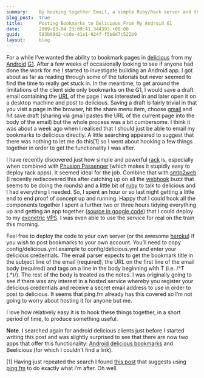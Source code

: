 ```yaml
---
summary:    By hooking together Email, a simple Ruby/Rack server and the delicious API I'm able to post bookmarks from my G1 to delicious
blog_post:  true
title:      Posting Bookmarks to Delicious From My Android G1
date:       2009-03-04 23:09:41.344393 +00:00
guid:       583b9942-cc0e-41e1-924f-f5b6d7c522b9
layout:     blog
---
```


For a while I’ve wanted the ability to bookmark pages in
[delicious](http://delicious.com) from my
[Android](http://code.google.com/android/)
[G1](http://www.t-mobileg1.com/). After a few weeks of occasionally
looking to see if anyone had done the work for me I started to
investigate building an Android app. I got about as far as reading
through some of the tutorials but never seemed to find the time to
really get stuck in. In the meantime, to get around the limitations of
the client side only bookmarks on the G1, I would save a draft email
containing the
[URL](http://en.wikipedia.org/wiki/Uniform_Resource_Locator) of the page
I was interested in and later open it on a desktop machine and post to
delicious. Saving a draft is fairly trivial in that you visit a page in
the browser, hit the share menu item, choose
[gmail](http://mail.google.com) and hit save draft (sharing via gmail
pastes the URL of the current page into the body of the email) but the
whole process was a bit cumbersome. I think it was about a week ago when
I realised that I should just be able to email my bookmarks to delicious
directly. A little searching appeared to suggest that there was nothing
to let me do this[1] so I went about hooking a few things together in
order to get the functionality I was after.

I have recently discovered just how simple and powerful
[rack](http://rack.rubyforge.org/) is, especially when combined with
[Phusion Passenger](http://www.modrails.com/) (which makes it stupidly
easy to deploy rack apps). It seemed ideal for the job. Combine that
with [smtp2web](http://smtp2web.com/) (I recently rediscovered this
after catching up on all the [webhook](http://blog.webhooks.org/) buzz
that seems to be doing the rounds) and a little bit of
[ruby](http://www.ruby-lang.org/en/) to talk to delicious and I had
everything I needed. So, I spent an hour or so last night getting a
little end to end proof of concept up and running. Happy that I could
hook all the components together I spent a further two or three hours
tidying everything up and getting an app together ([source in google
code](http://chrisroos.googlecode.com/svn/trunk/scratch/mail-to-delicious/))
that I could deploy to my [exonetric](http://www.exonetric.com/)
[VPS](http://en.wikipedia.org/wiki/Virtual_private_server). I was even
able to use the service for real on the train this morning.

Feel free to deploy the code to your own server (or the awesome
[heroku](http://heroku.com/)) if you wish to post bookmarks to your own
account. You’ll need to copy config/delicious.yml.example to
config/delicious.yml and enter your delicious credentials. The email
parser expects to get the bookmark title in the subject line of the
email (required), the URL on the first line of the email body (required)
and tags on a line in the body beginning with T (i.e. /^T (.\*)/). The
rest of the body is treated as the notes. I was originally going to see
if there was any interest in a hosted service whereby you register your
delicious credentials and receive a secret email address to use in order
to post to delicious. It seems that ping.fm already has this covered so
I’m not going to worry about hosting it for anyone but me.

I love how relatively easy it is to hook these things together, in a
short period of time, to produce something useful.

**Note**. I searched again for android delicious clients just before I
started writing this post and was slightly surprised to see that there
are now two apps that offer this functionality: [Android delicious
bookmarks](http://code.google.com/p/android-delicious-bookmarks/) and
Beelicious (for which I couldn’t find a link).

[1] Having just repeated the search I found [this
post](http://www.labnol.org/internet/post-links-to-delicious-via-email-mobile/4470/)
that suggests using [ping.fm](http://ping.fm) to do exactly what I’m
after. Oh well.

